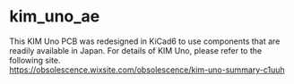 # kim_uno_ae

This KIM Uno PCB was redesigned in KiCad6 to use components that are readily available in Japan.
For details of KIM Uno, please refer to the following site.  
https://obsolescence.wixsite.com/obsolescence/kim-uno-summary-c1uuh
